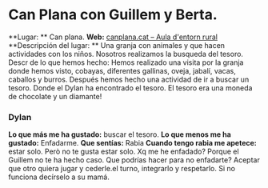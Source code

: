 # Can Plana con Guillem y Berta.
**Lugar: ** Can plana.
**Web:** [canplana.cat – Aula d'entorn rural](https://www.canplana.cat/)
**Descripción del lugar: ** Una granja con animales y que hacen actividades con los niños. Nosotros realizamos la busqueda del tesoro.
Descr de lo que hemos hecho: Hemos realizado una visita por la granja donde hemos visto, cobayas, diferentes gallinas, oveja, jabalí, vacas, caballos y burros. Después hemos hecho una actividad de ir a buscar un tesoro. Donde el Dylan ha encontrado el tesoro. El tesoro era una moneda de chocolate  y un diamante!
### Dylan
**Lo que más me ha gustado:**  buscar el tesoro.
**Lo que menos me ha gustado:** Enfadarme.
**Que sentías:** Rabia
**Cuando tengo rabia me apetece:** estar solo.
Però no te gusta estar solo.
Xq me he enfadado? Porque el Guillem no  te ha hecho caso.
Que podrías hacer para no enfadarte?  Aceptar que otro quiera jugar y cederle.el turno, integrarlo y respetarlo. Si no funciona decírselo a su mamá.
